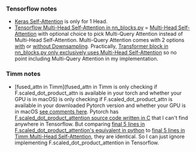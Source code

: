 ### Tensorflow notes
- [Keras Self-Attention](https://github.com/keras-team/keras/blob/v3.3.3/keras/src/layers/attention/attention.py#L12-L15) is only for 1 Head.
- [Tensorflow Multi-Head Self-Attention in nn_blocks.py](https://github.com/tensorflow/models/blob/v2.18.0/official/vision/modeling/layers/nn_blocks.py#L1627-1658) = [Multi-Head Self-Attention](https://github.com/tensorflow/models/blob/v2.18.0/official/vision/modeling/layers/nn_layers.py#L1332-1335) with optional choice to pick Multi-Query Attention instead of Multi-Head Self-Attention. Multi-Query Attention comes with 2 options [with](https://github.com/tensorflow/models/blob/v2.18.0/official/vision/modeling/layers/nn_blocks.py#L1267) or [without Downsampling](https://github.com/tensorflow/models/blob/v2.18.0/official/vision/modeling/layers/nn_blocks.py#L1197). Practically, [Transformer block in nn_blocks.py only exclusively uses Multi-Head Self-Attention](https://github.com/tensorflow/models/blob/v2.18.0/official/vision/modeling/layers/nn_blocks.py#L2605-2622) so no point including Multi-Query Attention in my implementation.

### Timm notes
-  [fused_attn in Timm](fused_attn in Timm is only checking if F.scaled_dot_product_attn is available in your torch and whether your GPU is in macOS) is only checking if F.scaled_dot_product_attn is available in your downloaded Pytorch version and whether your GPU is in macOS [see comments here](https://github.com/huggingface/pytorch-image-models/blob/main/timm/layers/config.py#L137-L143). Pytorch has [F.scaled_dot_product_attention source code written in C](https://github.com/pytorch/pytorch/blob/51c6c5e156c64d84ff0cd06a559fa6786c96f128/aten/src/ATen/native/transformers/attention.cpp#L692-752) that I can't find anywhere in Tensorflow. But comparing [final 5 lines in F.scaled_dot_product_attention's equivalent in python](https://pytorch.org/docs/stable/generated/torch.nn.functional.scaled_dot_product_attention.html#torch.nn.functional.scaled_dot_product_attention) to [final 5 lines in Timm Multi-Head Self-Attention](https://github.com/huggingface/pytorch-image-models/blob/main/timm/models/vision_transformer.py#L98-L102), they are identical. So I can just ignore implementing F.scaled_dot_product_attention in Tensorflow.
